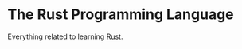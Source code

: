 # The Rust Programming Language
Everything related to learning [Rust](https://en.wikipedia.org/wiki/Rust_(programming_language)).
